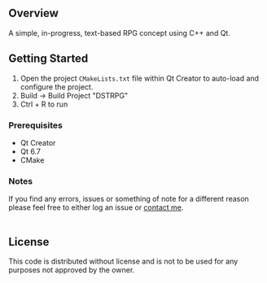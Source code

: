 ## Overview

A simple, in-progress, text-based RPG concept using C++ and Qt.

## Getting Started

1. Open the project `CMakeLists.txt` file within Qt Creator to auto-load and configure the project.
2. Build -> Build Project "DSTRPG"
3. Ctrl + R to run


### Prerequisites

- Qt Creator
- Qt 6.7
- CMake

### Notes

If you find any errors, issues or something of note for a different reason please feel free to either log an issue or [contact me](mailto:carterfs@proton.me).
<br></br>

## License

This code is distributed without license and is not to be used for any purposes not approved by the owner.
